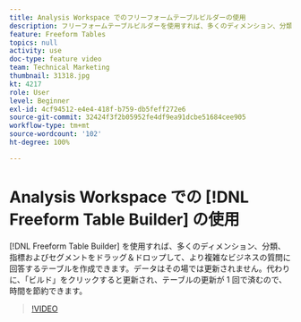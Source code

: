 ```yaml
---
title: Analysis Workspace でのフリーフォームテーブルビルダーの使用
description: フリーフォームテーブルビルダーを使用すれば、多くのディメンション、分類、指標およびセグメントをドラッグ＆ドロップして、より複雑なビジネスの質問に回答するテーブルを作成できます。データはその場では更新されません。代わりに、「ビルド」をクリックすると更新され、テーブルの更新が 1 回で済むので、時間を節約できます。
feature: Freeform Tables
topics: null
activity: use
doc-type: feature video
team: Technical Marketing
thumbnail: 31318.jpg
kt: 4217
role: User
level: Beginner
exl-id: 4cf94512-e4e4-418f-b759-db5feff272e6
source-git-commit: 32424f3f2b05952fe4df9ea91dcbe51684cee905
workflow-type: tm+mt
source-wordcount: '102'
ht-degree: 100%

---
```


# Analysis Workspace での [!DNL Freeform Table Builder] の使用

[!DNL Freeform Table Builder] を使用すれば、多くのディメンション、分類、指標およびセグメントをドラッグ＆ドロップして、より複雑なビジネスの質問に回答するテーブルを作成できます。データはその場では更新されません。代わりに、「ビルド」をクリックすると更新され、テーブルの更新が 1 回で済むので、時間を節約できます。

>[!VIDEO](https://video.tv.adobe.com/v/31318/?quality=12)

